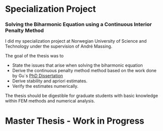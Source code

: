 

# Specialization Project 
### Solving the Biharmonic Equation using a Continuous Interior Penalty Method

I did my specialization project at Norwegian University of Science and Technology under the supervision of André Massing.

The goal of the thesis was to
- State the issues that arise when solving the biharmonic equation
- Derive the continuous penalty method method based on the work done by Gu`s [PhD Dissertation](https://digitalcommons.lsu.edu/gradschool_dissertations/1744/)
- Derive stability and apriori estimates.
- Verify the estimates numerically.

The thesis should be digestible for graduate students with basic knowledge within FEM methods and numerical analysis.


# Master Thesis - Work in Progress
